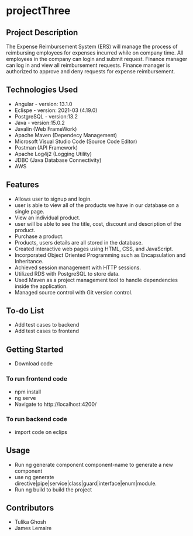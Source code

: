 # projectThree
## Project Description

The Expense Reimbursement System (ERS) will manage the process of reimbursing employees for expenses incurred while on company time. All employees in the company can login and submit request. Finance manager can log in and view all reimbursement requests. Finance manager is authorized to approve and deny requests for expense reimbursement.

## Technologies Used
* Angular - version: 13.1.0
* Eclispe - version: 2021-03 (4.19.0)
* PostgreSQL - version:13.2
* Java - version:15.0.2
* Javalin (Web FrameWork)
* Apache Maven (Dependecy Management)
* Microsoft Visual Studio Code (Source Code Editor)
* Postman (API Framework)
* Apache Log4j2 (Logging Utility)
* JDBC (Java Database Connectivity)
* AWS

## Features
* Allows user to signup and login.
* user is able to view all of the products we have in our database on a single page.
* View an individual product.
* user will be able to see the title, cost, discount and description of the product.
* Purchase a product.
* Products, users details are all stored in the database.
* Created interactive web pages using HTML, CSS, and JavaScript.
* Incorporated Object Oriented Programming such as Encapsulation and Inheritance.
* Achieved session management with HTTP sessions.
* Utilized RDS with PostgreSQL to store data.
* Used Maven as a project management tool to handle dependencies inside the application.
* Managed source control with Git version control. 

## To-do List
* Add test cases to backend
* Add test cases to frontend

## Getting Started
* Download code
### To run frontend code 
* npm install
* ng serve
* Navigate to http://localhost:4200/
### To run backend code
* import code on eclips

## Usage
* Run ng generate component component-name to generate a new component
* use ng generate directive|pipe|service|class|guard|interface|enum|module.
* Run ng build to build the project
## Contributors
* Tulika Ghosh
* James Lemaire

